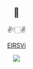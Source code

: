 <div align="center">

## 👋
✌️👇🏻✌️

[EIRSVi](https://eirsvi.github.io/)

<p align="center">
  <a href="https://skillicons.dev">
    <img src="https://skillicons.dev/icons?i=github,java,laravel,linux,windows,nextjs,py,vscode,idea" />
  </a>
</p>
</div>
